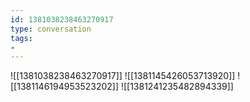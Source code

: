 ```yaml
---
id: 1381038238463270917
type: conversation
tags:
- 
---
```

![[1381038238463270917]]
![[1381145426053713920]]
![[1381146194953523202]]
![[1381241235482894339]]

